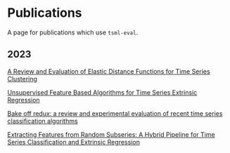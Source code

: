 # Publications

A page for publications which use `tsml-eval`.

## 2023

[A Review and Evaluation of Elastic Distance Functions for Time Series Clustering](./publications/2023/distance_based_clustering/distance_based_clustering.ipynb)

[Unsupervised Feature Based Algorithms for Time Series Extrinsic Regression](./publications/2023/tser_archive_expansion/tser_archive_expansion.ipynb)

[Bake off redux: a review and experimental evaluation of recent time series classification algorithms](./publications/2023/tsc_bakeoff/tsc_bakeoff_2023.ipynb)

[Extracting Features from Random Subseries: A Hybrid Pipeline for Time Series Classification and Extrinsic Regression](./publications/2023/rist_pipeline/rist_pipeline.ipynb)
